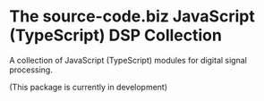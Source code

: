 # The source-code.biz JavaScript (TypeScript) DSP Collection

A collection of JavaScript (TypeScript) modules for digital signal processing.

(This package is currently in development)
